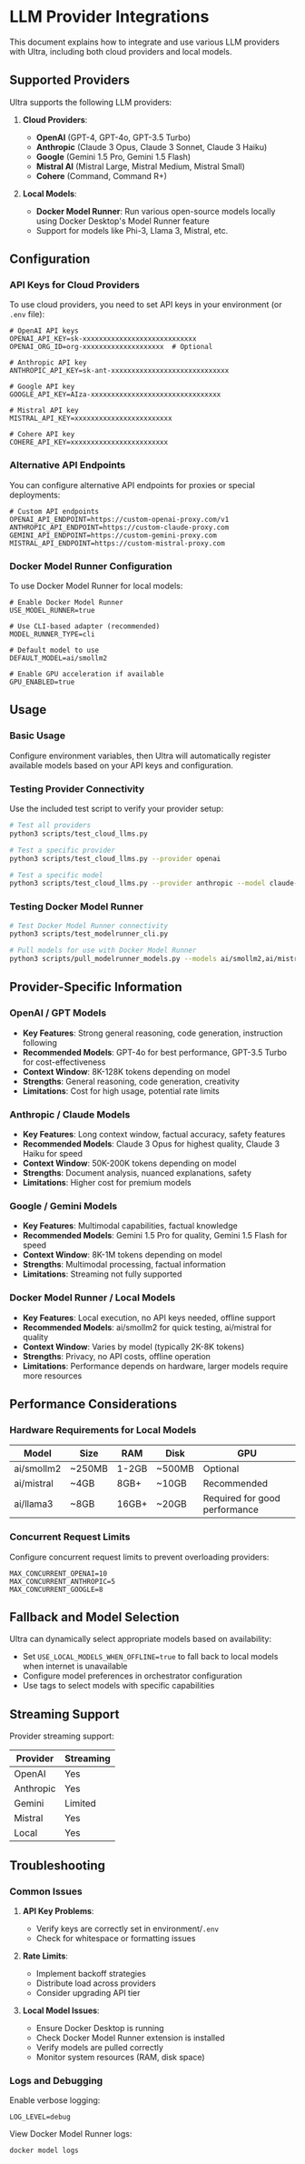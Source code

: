 # LLM Provider Integrations

This document explains how to integrate and use various LLM providers with Ultra, including both cloud providers and local models.

## Supported Providers

Ultra supports the following LLM providers:

1. **Cloud Providers**:

   - **OpenAI** (GPT-4, GPT-4o, GPT-3.5 Turbo)
   - **Anthropic** (Claude 3 Opus, Claude 3 Sonnet, Claude 3 Haiku)
   - **Google** (Gemini 1.5 Pro, Gemini 1.5 Flash)
   - **Mistral AI** (Mistral Large, Mistral Medium, Mistral Small)
   - **Cohere** (Command, Command R+)

2. **Local Models**:
   - **Docker Model Runner**: Run various open-source models locally using Docker Desktop's Model Runner feature
   - Support for models like Phi-3, Llama 3, Mistral, etc.

## Configuration

### API Keys for Cloud Providers

To use cloud providers, you need to set API keys in your environment (or `.env` file):

```env
# OpenAI API keys
OPENAI_API_KEY=sk-xxxxxxxxxxxxxxxxxxxxxxxxxxxx
OPENAI_ORG_ID=org-xxxxxxxxxxxxxxxxxxxx  # Optional

# Anthropic API key
ANTHROPIC_API_KEY=sk-ant-xxxxxxxxxxxxxxxxxxxxxxxxxxxxx

# Google API key
GOOGLE_API_KEY=AIza-xxxxxxxxxxxxxxxxxxxxxxxxxxxxxxxx

# Mistral API key
MISTRAL_API_KEY=xxxxxxxxxxxxxxxxxxxxxxxx

# Cohere API key
COHERE_API_KEY=xxxxxxxxxxxxxxxxxxxxxxxx
```

### Alternative API Endpoints

You can configure alternative API endpoints for proxies or special deployments:

```env
# Custom API endpoints
OPENAI_API_ENDPOINT=https://custom-openai-proxy.com/v1
ANTHROPIC_API_ENDPOINT=https://custom-claude-proxy.com
GEMINI_API_ENDPOINT=https://custom-gemini-proxy.com
MISTRAL_API_ENDPOINT=https://custom-mistral-proxy.com
```

### Docker Model Runner Configuration

To use Docker Model Runner for local models:

```env
# Enable Docker Model Runner
USE_MODEL_RUNNER=true

# Use CLI-based adapter (recommended)
MODEL_RUNNER_TYPE=cli

# Default model to use
DEFAULT_MODEL=ai/smollm2

# Enable GPU acceleration if available
GPU_ENABLED=true
```

## Usage

### Basic Usage

Configure environment variables, then Ultra will automatically register available models based on your API keys and configuration.

### Testing Provider Connectivity

Use the included test script to verify your provider setup:

```bash
# Test all providers
python3 scripts/test_cloud_llms.py

# Test a specific provider
python3 scripts/test_cloud_llms.py --provider openai

# Test a specific model
python3 scripts/test_cloud_llms.py --provider anthropic --model claude-3-opus-20240229
```

### Testing Docker Model Runner

```bash
# Test Docker Model Runner connectivity
python3 scripts/test_modelrunner_cli.py

# Pull models for use with Docker Model Runner
python3 scripts/pull_modelrunner_models.py --models ai/smollm2,ai/mistral
```

## Provider-Specific Information

### OpenAI / GPT Models

- **Key Features**: Strong general reasoning, code generation, instruction following
- **Recommended Models**: GPT-4o for best performance, GPT-3.5 Turbo for cost-effectiveness
- **Context Window**: 8K-128K tokens depending on model
- **Strengths**: General reasoning, code generation, creativity
- **Limitations**: Cost for high usage, potential rate limits

### Anthropic / Claude Models

- **Key Features**: Long context window, factual accuracy, safety features
- **Recommended Models**: Claude 3 Opus for highest quality, Claude 3 Haiku for speed
- **Context Window**: 50K-200K tokens depending on model
- **Strengths**: Document analysis, nuanced explanations, safety
- **Limitations**: Higher cost for premium models

### Google / Gemini Models

- **Key Features**: Multimodal capabilities, factual knowledge
- **Recommended Models**: Gemini 1.5 Pro for quality, Gemini 1.5 Flash for speed
- **Context Window**: 8K-1M tokens depending on model
- **Strengths**: Multimodal processing, factual information
- **Limitations**: Streaming not fully supported

### Docker Model Runner / Local Models

- **Key Features**: Local execution, no API keys needed, offline support
- **Recommended Models**: ai/smollm2 for quick testing, ai/mistral for quality
- **Context Window**: Varies by model (typically 2K-8K tokens)
- **Strengths**: Privacy, no API costs, offline operation
- **Limitations**: Performance depends on hardware, larger models require more resources

## Performance Considerations

### Hardware Requirements for Local Models

| Model      | Size   | RAM   | Disk   | GPU                           |
| ---------- | ------ | ----- | ------ | ----------------------------- |
| ai/smollm2 | ~250MB | 1-2GB | ~500MB | Optional                      |
| ai/mistral | ~4GB   | 8GB+  | ~10GB  | Recommended                   |
| ai/llama3  | ~8GB   | 16GB+ | ~20GB  | Required for good performance |

### Concurrent Request Limits

Configure concurrent request limits to prevent overloading providers:

```env
MAX_CONCURRENT_OPENAI=10
MAX_CONCURRENT_ANTHROPIC=5
MAX_CONCURRENT_GOOGLE=8
```

## Fallback and Model Selection

Ultra can dynamically select appropriate models based on availability:

- Set `USE_LOCAL_MODELS_WHEN_OFFLINE=true` to fall back to local models when internet is unavailable
- Configure model preferences in orchestrator configuration
- Use tags to select models with specific capabilities

## Streaming Support

Provider streaming support:

| Provider  | Streaming |
| --------- | --------- |
| OpenAI    | Yes       |
| Anthropic | Yes       |
| Gemini    | Limited   |
| Mistral   | Yes       |
| Local     | Yes       |

## Troubleshooting

### Common Issues

1. **API Key Problems**:

   - Verify keys are correctly set in environment/`.env`
   - Check for whitespace or formatting issues

2. **Rate Limits**:

   - Implement backoff strategies
   - Distribute load across providers
   - Consider upgrading API tier

3. **Local Model Issues**:
   - Ensure Docker Desktop is running
   - Check Docker Model Runner extension is installed
   - Verify models are pulled correctly
   - Monitor system resources (RAM, disk space)

### Logs and Debugging

Enable verbose logging:

```env
LOG_LEVEL=debug
```

View Docker Model Runner logs:

```bash
docker model logs
```
